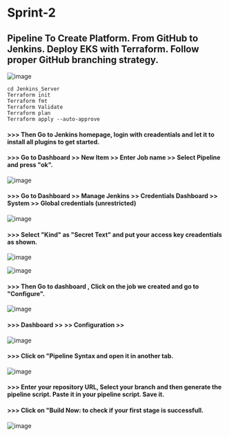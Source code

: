 # Sprint-2
## Pipeline To Create Platform. From GitHub to Jenkins. Deploy EKS with Terraform. Follow proper GitHub branching strategy.


![image](https://github.com/howdycloudyarsh/Sprint-2/assets/133496386/646e3f60-bf0b-4f00-8c7b-c219c5da00f6)

````
cd Jenkins_Server
Terraform init
Terraform fmt
Terraform Validate
Terraform plan
Terraform apply --auto-approve
````

#### >>> Then Go to Jenkins homepage, login with creadentials and let it to install all plugins to get started. 

#### >>> Go to Dashboard >> New Item >> Enter Job name >> Select Pipeline and press "ok".


![image](https://github.com/howdycloudyarsh/Sprint-2/assets/133496386/e83a05c6-e42a-4f6a-9134-9a8f1e457cbc)


#### >>> Go to Dashboard >> Manage Jenkins >> Credentials Dashboard >> System >> Global credentials (unrestricted)


![image](https://github.com/howdycloudyarsh/Sprint-2/assets/133496386/cea2ed6b-bbf9-4d08-aff9-7c1e34308b42)


#### >>> Select "Kind" as "Secret Text" and put your access key creadentials as shown.


![image](https://github.com/howdycloudyarsh/Sprint-2/assets/133496386/33c494c8-0152-4875-8a97-c285dba0c240)


![image](https://github.com/howdycloudyarsh/Sprint-2/assets/133496386/56695a12-8f27-4d62-9d12-230e51f7c196)


#### >>> Then Go to dashboard , Click on the job we created and go to "Configure".


![image](https://github.com/howdycloudyarsh/Sprint-2/assets/133496386/f1d3ea76-d951-4545-99f0-f51b16f333a6)



#### >>> Dashboard >> <terraform-eks-cicd> >> Configuration >> <Pipeline Section>


![image](https://github.com/howdycloudyarsh/Sprint-2/assets/133496386/e9a0c652-0416-41ad-af09-08c5db2d19ab)


#### >>> Click on "Pipeline Syntax and open it in another tab.


![image](https://github.com/howdycloudyarsh/Sprint-2/assets/133496386/ef4ee3ce-a5fd-4693-8f0a-6942c01f6496)


#### >>> Enter your repository URL, Select your branch and then generate the pipeline script. Paste it in your pipeline script. Save it.


#### >>> Click on "Build Now: to check if your first stage is successfull.


![image](https://github.com/howdycloudyarsh/Sprint-2/assets/133496386/05c0f041-4ffc-4362-8d64-b31046ba3110)














